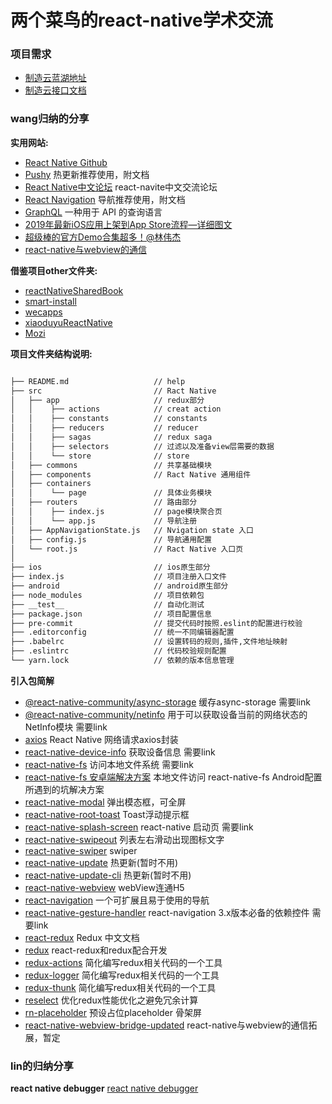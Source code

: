 # 两个菜鸟的react-native学术交流

### 项目需求
- [制造云蓝湖地址](https://lanhuapp.com/web/#/item/project/board?pid=a37754d9-c79e-4a61-9b3d-13393db2b6ed)  
- [制造云接口文档](http://doc.lsboot.cn/web/#/22?page_id=759)  

### wang归纳的分享

**实用网站:**
- [React Native Github](https://github.com/facebook/react-native)  
- [Pushy](http://update.reactnative.cn/home)  热更新推荐使用，附文档 
- [React Native中文论坛](https://bbs.reactnative.cn/)  react-navite中文交流论坛 
- [React Navigation](https://reactnavigation.org/zh-Hans/)  导航推荐使用，附文档
- [GraphQL](https://graphql.cn/)  一种用于 API 的查询语言
- [2019年最新iOS应用上架到App Store流程—详细图文](https://bbs.reactnative.cn/topic/3600/2019%E5%B9%B4%E6%9C%80%E6%96%B0ios%E5%BA%94%E7%94%A8%E4%B8%8A%E6%9E%B6%E5%88%B0app-store%E6%B5%81%E7%A8%8B-%E8%AF%A6%E7%BB%86%E5%9B%BE%E6%96%87)
- [超级棒的官方Demo合集超多！@林伟杰](https://github.com/cllemon/reactNativeDemo)
- [react-native与webview的通信](https://www.jianshu.com/p/09f1d99b9de9)



**借鉴项目other文件夹:**
- [reactNativeSharedBook](https://github.com/cllemon/ReactNativeSharedBook)
- [smart-install](https://github.com/yangaijun/smart-install)
- [wecapps](https://github.com/edgardong/wecapps)
- [xiaoduyuReactNative](https://github.com/54sword/xiaoduyuReactNative)
- [Mozi](https://github.com/duheng/Mozi)


**项目文件夹结构说明:**
```html 

├── README.md                   // help
├── src                         // Ract Native
│   ├── app                     // redux部分
│   │    ├── actions            // creat action
│   │    ├── constants          // constants
│   │    ├── reducers           // reducer
│   │    ├── sagas              // redux saga
│   │    ├── selectors          // 过滤以及准备view层需要的数据
│   │    └── store              // store
│   ├── commons                 // 共享基础模块
│   ├── components              // Ract Native 通用组件
│   ├── containers
│   │    └── page               // 具体业务模块
│   ├── routers                 // 路由部分
│   │    ├── index.js           // page模块聚合页
│   │    └── app.js             // 导航注册
│   ├── AppNavigationState.js   // Nvigation state 入口
│   ├── config.js               // 导航通用配置
│   └── root.js                 // Ract Native 入口页
│
├── ios                         // ios原生部分
├── index.js                    // 项目注册入口文件
├── android                     // android原生部分
├── node_modules                // 项目依赖包
├── __test__                    // 自动化测试
├── package.json                // 项目配置信息
├── pre-commit                  // 提交代码时按照.eslint的配置进行校验
├── .editorconfig               // 统一不同编辑器配置
├── .babelrc                    // 设置转码的规则,插件,文件地址映射
├── .eslintrc                   // 代码校验规则配置
└── yarn.lock                   // 依赖的版本信息管理

```

**引入包简解**
- [@react-native-community/async-storage](https://blog.csdn.net/Cui_xing_tian/article/details/89925216) 缓存async-storage    需要link
- [@react-native-community/netinfo](https://www.twle.cn/c/yufei/reactnativedoc/reactnative-doc-netinfo.html) 用于可以获取设备当前的网络状态的NetInfo模块   需要link
- [axios](https://www.jianshu.com/p/8951810b2e88) React Native 网络请求axios封装
- [react-native-device-info](https://blog.csdn.net/weixin_44187730/article/details/88824795) 获取设备信息    需要link
- [react-native-fs](https://blog.csdn.net/weixin_44187730/article/details/87729100) 访问本地文件系统  需要link
- [react-native-fs 安卓端解决方案](https://www.jianshu.com/p/63fe5591f400) 本地文件访问 react-native-fs Android配置所遇到的坑解决方案 
- [react-native-modal](https://www.jianshu.com/p/4145f1000804) 弹出模态框，可全屏
- [react-native-root-toast](https://blog.csdn.net/weixin_34129696/article/details/87350031) Toast浮动提示框 
- [react-native-splash-screen](https://www.jianshu.com/p/4540ac17dfd4) react-native 启动页  需要link
- [react-native-swipeout](https://www.jianshu.com/p/45cf0bf297d6) 列表左右滑动出现图标文字
- [react-native-swiper](https://www.jianshu.com/p/8905d988d1db) swiper
- [react-native-update](https://github.com/reactnativecn/react-native-pushy/blob/master/docs/guide.md) 热更新(暂时不用)
- [react-native-update-cli](https://github.com/reactnativecn/react-native-pushy/blob/master/docs/guide.md) 热更新(暂时不用)
- [react-native-webview](https://www.jianshu.com/p/88932df10645) webView连通H5
- [react-navigation](https://reactnavigation.org/docs/zh-Hans/getting-started.html)  一个可扩展且易于使用的导航   
- [react-native-gesture-handler](https://www.cnblogs.com/nangezi/p/10625504.html) react-navigation 3.x版本必备的依赖控件  需要link
- [react-redux](https://cn.redux.js.org/) Redux 中文文档
- [redux](https://blog.csdn.net/thinkingw770s/article/details/82696532) react-redux和redux配合开发
- [redux-actions](https://www.jianshu.com/p/d2615a7d725e) 简化编写redux相关代码的一个工具
- [redux-logger](https://www.cnblogs.com/fanlinqiang/p/8001292.html) 简化编写redux相关代码的一个工具
- [redux-thunk](https://www.cnblogs.com/fanlinqiang/p/8001292.html) 简化编写redux相关代码的一个工具
- [reselect](https://blog.csdn.net/weixin_36094484/article/details/80368604) 优化redux性能优化之避免冗余计算
- [rn-placeholder](https://www.jianshu.com/p/984ef99641f5) 预设占位placeholder 骨架屏 
- [react-native-webview-bridge-updated](https://www.cnblogs.com/fengyunyue/p/6958596.html) react-native与webview的通信拓展，暂定


### lin的归纳分享

**react native debugger**
[react native debugger](https://github.com/jhen0409/react-native-debugger/blob/master/docs/getting-started.md)

